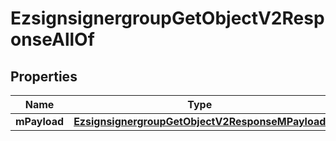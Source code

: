 

# EzsignsignergroupGetObjectV2ResponseAllOf

## Properties

Name | Type | Description | Notes
------------ | ------------- | ------------- | -------------
**mPayload** | [**EzsignsignergroupGetObjectV2ResponseMPayload**](EzsignsignergroupGetObjectV2ResponseMPayload.md) |  | 




